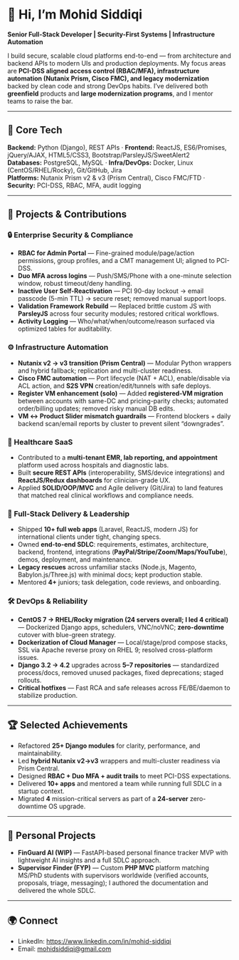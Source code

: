 # 👋 Hi, I’m Mohid Siddiqi

**Senior Full-Stack Developer | Security-First Systems | Infrastructure Automation**

I build secure, scalable cloud platforms end-to-end — from architecture and backend APIs to modern UIs and production deployments. My focus areas are **PCI-DSS aligned access control (RBAC/MFA), infrastructure automation (Nutanix Prism, Cisco FMC), and legacy modernization** backed by clean code and strong DevOps habits. I’ve delivered both **greenfield** products and **large modernization programs**, and I mentor teams to raise the bar.

---

## 🧰 Core Tech
**Backend:** Python (Django), REST APIs · **Frontend:** ReactJS, ES6/Promises, jQuery/AJAX, HTML5/CSS3, Bootstrap/ParsleyJS/SweetAlert2  
**Databases:** PostgreSQL, MySQL · **Infra/DevOps:** Docker, Linux (CentOS/RHEL/Rocky), Git/GitHub, Jira  
**Platforms:** Nutanix Prism v2 & v3 (Prism Central), Cisco FMC/FTD · **Security:** PCI-DSS, RBAC, MFA, audit logging

---

## 📌 Projects & Contributions

### 🔒 Enterprise Security & Compliance
- **RBAC for Admin Portal** — Fine-grained module/page/action permissions, group profiles, and a CMT management UI; aligned to PCI-DSS.
- **Duo MFA across logins** — Push/SMS/Phone with a one-minute selection window, robust timeout/deny handling.
- **Inactive User Self-Reactivation** — PCI 90-day lockout → email passcode (5-min TTL) → secure reset; removed manual support loops.
- **Validation Framework Rebuild** — Replaced brittle custom JS with **ParsleyJS** across four security modules; restored critical workflows.
- **Activity Logging** — Who/what/when/outcome/reason surfaced via optimized tables for auditability.

### ⚙️ Infrastructure Automation
- **Nutanix v2 → v3 transition (Prism Central)** — Modular Python wrappers and hybrid fallback; replication and multi-cluster readiness.
- **Cisco FMC automation** — Port lifecycle (NAT + ACL), enable/disable via ACL action, and **S2S VPN** creation/edit/tunnels with safe deploys.
- **Register VM enhancement (solo)** — Added **registered-VM migration** between accounts with same-DC and pricing-parity checks; automated order/billing updates; removed risky manual DB edits.
- **VM ↔ Product Slider mismatch guardrails** — Frontend blockers + daily backend scan/email reports by cluster to prevent silent “downgrades”.

### 🌿 Healthcare SaaS
- Contributed to a **multi-tenant EMR, lab reporting, and appointment** platform used across hospitals and diagnostic labs.
- Built **secure REST APIs** (interoperability, SMS/device integrations) and **ReactJS/Redux dashboards** for clinician-grade UX.
- Applied **SOLID/OOP/MVC** and Agile delivery (Git/Jira) to land features that matched real clinical workflows and compliance needs.

### 🧢 Full-Stack Delivery & Leadership
- Shipped **10+ full web apps** (Laravel, ReactJS, modern JS) for international clients under tight, changing specs.
- Owned **end-to-end SDLC**: requirements, estimates, architecture, backend, frontend, integrations (**PayPal/Stripe/Zoom/Maps/YouTube**), demos, deployment, and maintenance.
- **Legacy rescues** across unfamiliar stacks (Node.js, Magento, Babylon.js/Three.js) with minimal docs; kept production stable.
- Mentored **4+** juniors; task delegation, code reviews, and onboarding.

### 🛠️ DevOps & Reliability
- **CentOS 7 → RHEL/Rocky migration (24 servers overall; I led 4 critical)** — Dockerized Django apps, schedulers, VNC/noVNC; **zero-downtime** cutover with blue-green strategy.
- **Dockerization of Cloud Manager** — Local/stage/prod compose stacks, SSL via Apache reverse proxy on RHEL 9; resolved cross-platform issues.
- **Django 3.2 → 4.2** upgrades across **5–7 repositories** — standardized process/docs, removed unused packages, fixed deprecations; staged rollouts.
- **Critical hotfixes** — Fast RCA and safe releases across FE/BE/daemon to stabilize production.

---

## 🏆 Selected Achievements
- Refactored **25+ Django modules** for clarity, performance, and maintainability.  
- Led **hybrid Nutanix v2→v3** wrappers and multi-cluster readiness via Prism Central.  
- Designed **RBAC + Duo MFA + audit trails** to meet PCI-DSS expectations.  
- Delivered **10+ apps** and mentored a team while running full SDLC in a startup context.  
- Migrated **4** mission-critical servers as part of a **24-server** zero-downtime OS upgrade.  

---

## 🚧 Personal Projects
- **FinGuard AI (WIP)** — FastAPI-based personal finance tracker MVP with lightweight AI insights and a full SDLC approach.  
- **Supervisor Finder (FYP)** — Custom **PHP MVC** platform matching MS/PhD students with supervisors worldwide (verified accounts, proposals, triage, messaging); I authored the documentation and delivered the whole SDLC.

---

## 🌍 Connect
- LinkedIn: https://www.linkedin.com/in/mohid-siddiqi  
- Email: mohidsiddiqi@gmail.com
